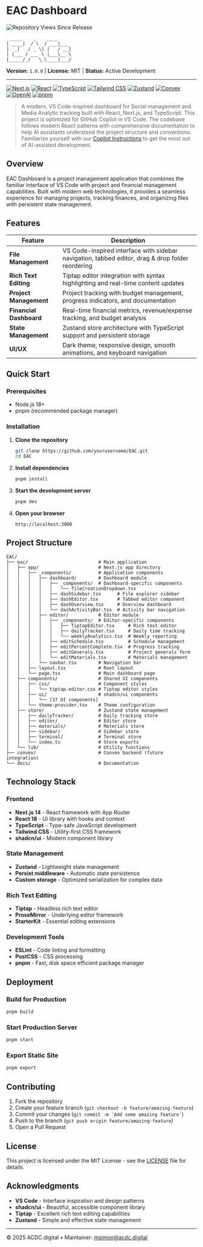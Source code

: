 # EAC Dashboard

![Repository Views Since Release](https://visitor-badge.laobi.icu/badge?page_id=matthewsimon.EAC)

```text
 _____    _    ____
| ____|  / \  / ___|___
|  _|   / _ \| |   / __|
| |___ / ___ \ |___\__ \
|_____/_/   \_\____|___/
```

**Version:** `1.0.0` | **License:** MIT | **Status:** Active Development

---

[![Next.js](https://img.shields.io/badge/Next.js-14-000000?logo=next.js&logoColor=white&labelColor=101010)](https://nextjs.org/) [![React](https://img.shields.io/badge/React-18-61DAFB?logo=react&logoColor=white&labelColor=101010)](https://reactjs.org/) [![TypeScript](https://img.shields.io/badge/TypeScript-5-3178C6?logo=typescript&logoColor=white&labelColor=101010)](https://www.typescriptlang.org/) [![Tailwind CSS](https://img.shields.io/badge/Tailwind_CSS-3-06B6D4?logo=tailwindcss&logoColor=white&labelColor=101010)](https://tailwindcss.com/) [![Zustand](https://img.shields.io/badge/Zustand-State_Management-FF6B35?logo=react&logoColor=white&labelColor=101010)](https://github.com/pmndrs/zustand) [![Convex](https://img.shields.io/badge/Convex-DB-FF6B35?logo=data%3Adownload&logoColor=white&labelColor=101010)](https://convex.dev/) [![OpenAI](https://img.shields.io/badge/OpenAI-API-000000?logo=openai&logoColor=white&labelColor=101010)](https://openai.com/) [![pnpm](https://img.shields.io/badge/pnpm-Workspace-F69220?logo=pnpm&logoColor=white&labelColor=101010)](https://pnpm.io/)

> A modern, VS Code-inspired dashboard for Social management and Media Analytic tracking built with React, Next.js, and TypeScript. This project is optimized for GitHub Copilot in VS Code. The codebase follows modern React patterns with comprehensive documentation to help AI assistants understand the project structure and conventions. Familiarize yourself with our [Copilot Instructions](.github/copilot-instructions.md) to get the most out of AI-assisted development.

## Overview

EAC Dashboard is a project management application that combines the familiar interface of VS Code with project and financial management capabilities. Built with modern web technologies, it provides a seamless experience for managing projects, tracking finances, and organizing files with persistent state management.

## Features

| Feature                 | Description                                                                                      |
| ----------------------- | ------------------------------------------------------------------------------------------------ |
| **File Management**     | VS Code-inspired interface with sidebar navigation, tabbed editor, drag & drop folder reordering |
| **Rich Text Editing**   | Tiptap editor integration with syntax highlighting and real-time content updates                 |
| **Project Management**  | Project tracking with budget management, progress indicators, and documentation                  |
| **Financial Dashboard** | Real-time financial metrics, revenue/expense tracking, and budget analysis                       |
| **State Management**    | Zustand store architecture with TypeScript support and persistent storage                        |
| **UI/UX**               | Dark theme, responsive design, smooth animations, and keyboard navigation                        |

## Quick Start

### Prerequisites

- Node.js 18+
- pnpm (recommended package manager)

### Installation

1. **Clone the repository**

   ```bash
   git clone https://github.com/yourusername/EAC.git
   cd EAC
   ```

2. **Install dependencies**

   ```bash
   pnpm install
   ```

3. **Start the development server**

   ```bash
   pnpm dev
   ```

4. **Open your browser**
   ```
   http://localhost:3000
   ```

## Project Structure

```
EAC/
├── eac/                          # Main application
│   ├── app/                      # Next.js app directory
│   │   ├── _components/          # Application components
│   │   │   ├── dashboard/        # Dashboard module
│   │   │   │   ├── _components/  # Dashboard-specific components
│   │   │   │   │   └── fileCreationDropdown.tsx
│   │   │   │   ├── dashSidebar.tsx      # File explorer sidebar
│   │   │   │   ├── dashEditor.tsx       # Tabbed editor component
│   │   │   │   ├── dashOverview.tsx     # Overview dashboard
│   │   │   │   └── dashActivityBar.tsx  # Activity bar navigation
│   │   │   ├── editor/           # Editor module
│   │   │   │   ├── _components/  # Editor-specific components
│   │   │   │   │   ├── TiptapEditor.tsx     # Rich text editor
│   │   │   │   │   ├── dailyTracker.tsx     # Daily time tracking
│   │   │   │   │   └── weeklyAnalytics.tsx  # Weekly reporting
│   │   │   │   ├── editSchedule.tsx         # Schedule management
│   │   │   │   ├── editPercentComplete.tsx  # Progress tracking
│   │   │   │   ├── editGenerals.tsx         # Project generals form
│   │   │   │   └── editMaterials.tsx        # Materials management
│   │   │   └── navbar.tsx        # Navigation bar
│   │   ├── layout.tsx            # Root layout
│   │   └── page.tsx              # Main dashboard page
│   ├── components/               # Shared UI components
│   │   ├── css/                  # Component styles
│   │   │   └── tiptap-editor.css # Tiptap editor styles
│   │   ├── ui/                   # shadcn/ui components
│   │   │   └── [17 UI components]
│   │   └── theme-provider.tsx    # Theme configuration
│   ├── store/                    # Zustand state management
│   │   ├── dailyTracker/         # Daily tracking store
│   │   ├── editor/               # Editor store
│   │   ├── materials/            # Materials store
│   │   ├── sidebar/              # Sidebar store
│   │   ├── terminal/             # Terminal store
│   │   └── index.ts              # Store exports
│   └── lib/                      # Utility functions
├── convex/                       # Convex backend (future integration)
└── docs/                         # Documentation
```

## Technology Stack

### Frontend

- **Next.js 14** - React framework with App Router
- **React 18** - UI library with hooks and context
- **TypeScript** - Type-safe JavaScript development
- **Tailwind CSS** - Utility-first CSS framework
- **shadcn/ui** - Modern component library

### State Management

- **Zustand** - Lightweight state management
- **Persist middleware** - Automatic state persistence
- **Custom storage** - Optimized serialization for complex data

### Rich Text Editing

- **Tiptap** - Headless rich text editor
- **ProseMirror** - Underlying editor framework
- **StarterKit** - Essential editing extensions

### Development Tools

- **ESLint** - Code linting and formatting
- **PostCSS** - CSS processing
- **pnpm** - Fast, disk space efficient package manager

## Deployment

### Build for Production

```bash
pnpm build
```

### Start Production Server

```bash
pnpm start
```

### Export Static Site

```bash
pnpm export
```

## Contributing

1. Fork the repository
2. Create your feature branch (`git checkout -b feature/amazing-feature`)
3. Commit your changes (`git commit -m 'Add some amazing feature'`)
4. Push to the branch (`git push origin feature/amazing-feature`)
5. Open a Pull Request

## License

This project is licensed under the MIT License - see the [LICENSE](LICENSE) file for details.

## Acknowledgments

- **VS Code** - Interface inspiration and design patterns
- **shadcn/ui** - Beautiful, accessible component library
- **Tiptap** - Excellent rich text editing capabilities
- **Zustand** - Simple and effective state management

---

© 2025 ACDC.digital • Maintainer: msimon@acdc.digital
